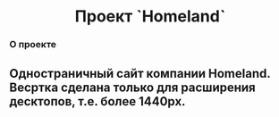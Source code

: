<h1 align="center">Проект `Homeland`</h1>

### О проекте
Одностраничный сайт компании Homeland. 
Весртка сделана только для расширения десктопов, т.е. более 1440px.
---
